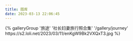 ```yaml
---
title: 图库
date: 2023-03-13 22:06:45
---
```


<div class="gallery-group-main">
{% galleryGroup '旅途' '社长妇妻旅行照合集' '/gallery/journey' https://s2.loli.net/2023/03/11/enKgW9Bk2VXQxT3.jpg %}
</div>